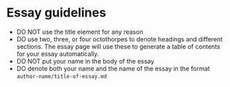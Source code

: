 # Essay guidelines

- DO NOT use the title element for any reason
- DO use two, three, or four octothorpes to denote headings and different sections. The essay page will use these to generate a table of contents for your essay automatically.
- DO NOT put your name in the body of the essay
- DO denote both your name and the name of the essay in the format `author-name/title-of-essay.md`

